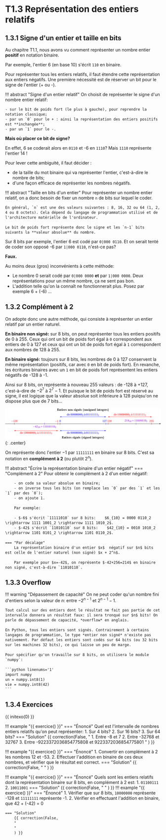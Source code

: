 # T1.3 Représentation des entiers relatifs

## 1.3.1 Signe d'un entier et taille en bits

Au chapitre T1.1, nous avons vu comment représenter un nombre entier **positif** en notation binaire.

Par exemple, l'entier 6 (en base 10) s'écrit `110` en binaire.

Pour représenter tous les entiers relatifs, il faut étendre cette représentation aux entiers négatifs. Une première nécessité est de réserver un bit pour le signe de l'entier (+ ou -).

!!! abstract "Signe d'un entier relatif"
    On choisit de représenter le signe d'un nombre entier relatif:

    - sur le bit de poids fort (le plus à gauche), pour reprendre la notation classique;
    - par un `0` pour le + : ainsi la représentation des entiers positifs est **inchangée**;
    - par un `1` pour le -.

**Mais où placer ce bit de signe?**

En effet, 6 se coderait alors en `0110` et -6 en `1110`? Mais `1110` représente l'entier 14 !

Pour lever cette ambiguité, il faut décider :

- de la taille du mot binaire qui va représenter l'entier, c'est-à-dire le nombre de bits;
- d'une façon efficace de représenter les nombres négatifs.


!!! abstract "Taille en bits d'un entier"
    Pour représenter un nombre entier relatif, on a donc besoin de fixer un nombre `n`  de bits sur lequel le coder.

    En général, `n` est une des valeurs suivantes : 8, 16, 32 ou 64 (1, 2, 4 ou 8 octets). Cela dépend du langage de programmation utilisé et de l'architecture matérielle de l'ordinateur.

    Le bit de poids fort représente donc le signe et les `n-1` bits suivants la **valeur absolue** du nombre.

Sur 8 bits par exemple, l'entier 6 est codé par `0|000 0110`. Et on serait tenté de coder son opposé -6 par `1|000 0110`, n'est-ce pas?

**Faux.**

Au moins deux (gros) inconvénients à cette méthode:

- Le nombre 0 serait codé par `0|000 0000` **et** par `1|000 0000`. Deux représentations pour un même nombre, ça ne sent pas bon.
- L'addition telle qu'on la connaît ne fonctionnerait plus. Posez par exemple 6 + (-6) ...


## 1.3.2 Complément à 2

On adopte donc une autre méthode, qui consiste à représenter un entier relatif par un entier naturel.

**En binaire non signé:** sur 8 bits, on peut représenter tous les entiers positifs de 0 à 255.
Ceux qui ont un bit de poids fort égal à `0` correspondent aux entiers de 0 à 127 et ceux qui ont un bit de poids fort égal à `1` correspondent aux nombres de 128 à 255.

**En binaire signé:** toujours sur 8 bits, les nombres de 0 à 127 conservent la même représentation (positifs, car avec `0` en bit de poids fort). En revanche, les écritures binaires avec un `1` en bit de poids fort représentent les entiers négatifs de -128 à -1.

Ainsi sur 8 bits, on représente à nouveau 255 valeurs : de -128 à +127, c'est-à-dire de $-2^7$ à $2^7 -1$. Et puisque le bit de poids fort est réservé au signe, il est logique que la valeur absolue soit inférieure à 128 puiqsu'on ne dispose plus que de 7 bits...

![](../images/Entiers_signes.png){: .center} 

On représente donc l'entier $-1$ par `11111111` en binaire sur 8 bits. C'est sa notation en **complément à 2** (ou plutôt $2^n$).

!!! abstract "Écrire la représentation binaire d'un entier négatif"
    === "Complément à 2"
        Pour obtenir le complément à 2 d'un entier négatif:

        - on code sa valeur absolue en binaire;
        - on inverse tous les bits (on remplace les `0` par des `1` et les `1` par des `0`);
        - on ajoute 1.

        Par exemple:
        
        - $-6$ s'écrit `11111010` sur 8 bits:    $6_{10} = 0000 0110_2  \rightarrow 1111 1001_2 \rightarrow 1111 1010_2$.
        - $-42$ s'écrit `11010110` sur 8 bits:    $42_{10} = 0010 1010_2  \rightarrow 1101 0101_2 \rightarrow 1101 0110_2$.

    === "Par décalage"
        La représentation binaire d'un entier $x$  négatif sur $n$ bits est celle de l'entier naturel (non signé) $x + 2^n$. 

        Par exemple pour $x=-42$, on représente $-42+256=214$ en binaire non signé, c'est-à-dire `11010110`.


## 1.3.3 Overflow

!!! warning "Dépassement de capacité"
    On ne peut coder qu'un nombre fini d'entiers selon la valeur de $n$:  entre $-2^{n-1}$ et $2^{n-1}-1$.

    Tout calcul sur des entiers dont le résultat ne fait pas partie de cet intervalle donnera un résultat faux: il sera tronqué sur $n$ bits! On parle de dépassement de capacité, *overflow* en anglais.

    En Python, tous les entiers sont signés. Contrairement à certains langages de programmation, le type *entier non signé* n'existe pas nativement. Par défaut les entiers sont codés sur 64 bits (ou 32 bits sur les machines 32 bits), ce qui laisse un peu de marge.

    Pour spécifier qu'on travaille sur 8 bits, on utilisera le module `numpy`:

    ```python linenums='1'
    import numpy
    un = numpy.int8(1)
    vie = numpy.int8(42)
    ```
    
## 1.3.4 Exercices

{{ initexo(0) }}

!!! example "{{ exercice() }}"
    === "Énoncé" 
        Quel est l'intervalle de nombres entiers relatifs qu'on peut représenter:
        1. Sur 4 bits?
        2. Sur 16 bits?
        3. Sur 64 bits?
    === "Solution" 
        {{ correction(False, 
        "
        1. Entre -8 et 7
        2. Entre -32768 et 32767
        3. Entre -9223372036854775808 et 9223372036854775801
        "
        ) }}


!!! example "{{ exercice() }}"
    === "Énoncé" 
        1. Convertir en complément à 2 les nombres 12 et -53.
        2. Effectuer l'addition en binaire de ces deux nombres, et vérifier que le résultat est correct.
    === "Solution" 
        {{ correction(False, 
        "
        "
        ) }}

!!! example "{{ exercice() }}"
    === "Énoncé" 
        Quels sont les entiers relatifs dont la représentation binaire sur 8 bits, en complément à 2 est:
        1. `01100111`
        2. `10011001`
    === "Solution" 
        {{ correction(False, 
        "
        "
        ) }}
!!! example "{{ exercice() }}"
    === "Énoncé" 
        1. Vérifier que sur 8 bits, `10000000` représente -128 et `11111111` représente -1.
        2. Vérifier en effectuant l'addition en binaire, que 42 + (-42) = 0

    === "Solution" 
        {{ correction(False, 
        "
        "
        ) }}